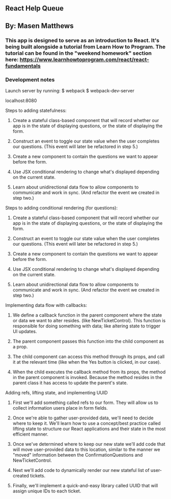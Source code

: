 ## React Help Queue

## By: Masen Matthews

### This app is designed to serve as an introduction to React. It's being built alongside a tutorial from Learn How to Program. The tutorial can be found in the "weekend homework" section here: https://www.learnhowtoprogram.com/react/react-fundamentals

### Development notes
Launch server by running:
  $ webpack
  $ webpack-dev-server

localhost:8080

Steps to adding statefulness:

1. Create a stateful class-based component that will record whether our app is in the state of displaying questions, or the state of displaying the form.

2. Construct an event to toggle our state value when the user completes our questions. (This event will later be refactored in step 5.)

3. Create a new component to contain the questions we want to appear before the form.

4. Use JSX conditional rendering to change what's displayed depending on the current state.

5. Learn about unidirectional data flow to allow components to communicate and work in sync. (And refactor the event we created in step two.)

Steps to adding conditional rendering (for questions):

1. Create a stateful class-based component that will record whether our app is in the state of displaying questions, or the state of displaying the form.

2. Construct an event to toggle our state value when the user completes our questions. (This event will later be refactored in step 5.)

3. Create a new component to contain the questions we want to appear before the form.

4. Use JSX conditional rendering to change what's displayed depending on the current state.

5. Learn about unidirectional data flow to allow components to communicate and work in sync. (And refactor the event we created in step two.)

Implementing data flow with callbacks:

1. We define a callback function in the parent component where the state or data we want to alter resides. (like NewTicketControl). This function is responsible for doing something with data; like altering state to trigger UI updates.

2. The parent component passes this function into the child component as a prop.

3. The child component can access this method through its props, and call it at the relevant time (like when the Yes button is clicked, in our case).

4. When the child executes the callback method from its props, the method in the parent component is invoked. Because the method resides in the parent class it has access to update the parent's state.

Adding refs, lifting state, and implementing UUID

1. First we'll add something called refs to our form. They will allow us to collect information users place in form fields.

2. Once we're able to gather user-provided data, we'll need to decide where to keep it. We'll learn how to use a concept/best practice called lifting state to structure our React applications and their state in the most efficient manner.

3. Once we've determined where to keep our new state we'll add code that will move user-provided data to this location, similar to the manner we "moved" information between the ConfirmationQuestions and NewTicketControl.

4. Next we'll add code to dynamically render our new stateful list of user-created tickets.

5. Finally, we'll implement a quick-and-easy library called UUID that will assign unique IDs to each ticket.
